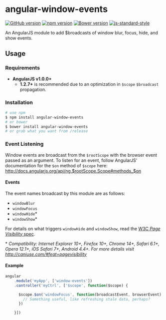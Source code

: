 angular-window-events 
=====================
[![GitHub version](https://badge.fury.io/gh/shaungrady%2Fangular-window-events.svg)](https://badge.fury.io/gh/shaungrady%2Fangular-window-events)
[![npm version](https://badge.fury.io/js/angular-window-events.svg)](https://badge.fury.io/js/angular-window-events)
[![Bower version](https://badge.fury.io/bo/angular-window-events.svg)](https://badge.fury.io/bo/angular-window-events)
[![js-standard-style](https://img.shields.io/badge/code%20style-standard-brightgreen.svg?style=flat)](https://github.com/feross/standard)

An AngularJS module to add $broadcasts of window blur, focus, hide, and show events.

## Usage
### Requirements
* **AngularJS v1.0.0+**
	* **1.2.7+** is recommended due to an optimization in `$scope` `$broadcast` propagation.

### Installation
``` bash
# use npm
$ npm install angular-window-events
# or bower
$ bower install angular-window-events
# or grab what you want from /release
```

### Event Listening
Window events are broadcast from the `$rootScope` with the browser event passed as an argument. To listen for an event, follow AngularJS' documentation for the `$on` method of `$scope` here: http://docs.angularjs.org/api/ng.$rootScope.Scope#methods_$on

#### Events
The event names broadcast by this module are as follows:
* `windowBlur`
* `windowFocus`
* `windowHide`*
* `windowShow`*

For details on what triggers `windowHide` and `windowShow`, read the [W3C *Page Visibility* spec](http://www.w3.org/TR/page-visibility/#sec-page-visibility).

\* *Compatibility: Internet Explorer 10+, Firefox 10+, Chrome 14+, Safari 6.1+, Opera 12.1+, iOS Safari 7+, Android 4.4+. For more details visit http://caniuse.com/#feat=pagevisibility*

#### Example
```javascript
angular
	.module('myApp', ['window-events'])
	.controller('myCtrl', ['$scope', function($scope) {

	  $scope.$on('windowFocus', function(broadcastEvent, browserEvent) {
	    // Something useful, like refreshing stale data, perhaps?
	  })

	}])
```
